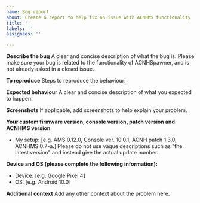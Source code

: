 ```yaml
---
name: Bug report
about: Create a report to help fix an issue with ACNHMS functionality
title: ''
labels: ''
assignees: ''

---
```


**Describe the bug**
A clear and concise description of what the bug is. Please make sure your bug is related to the functionality of ACNHSpawner, and is not already asked in a closed issue.

**To reproduce**
Steps to reproduce the behaviour:

**Expected behaviour**
A clear and concise description of what you expected to happen.

**Screenshots**
If applicable, add screenshots to help explain your problem.

**Your custom firmware version, console version, patch version and ACNHMS version**
- My setup: [e.g. AMS 0.12.0, Console ver. 10.0.1, ACNH patch 1.3.0, ACNHMS 0.7-a.]
Please do not use vague descriptions such as "the latest version" and instead give the actual update number.

**Device and OS (please complete the following information):**
 - Device: [e.g. Google Pixel 4]
 - OS: [e.g. Android 10.0]

**Additional context**
Add any other context about the problem here.
